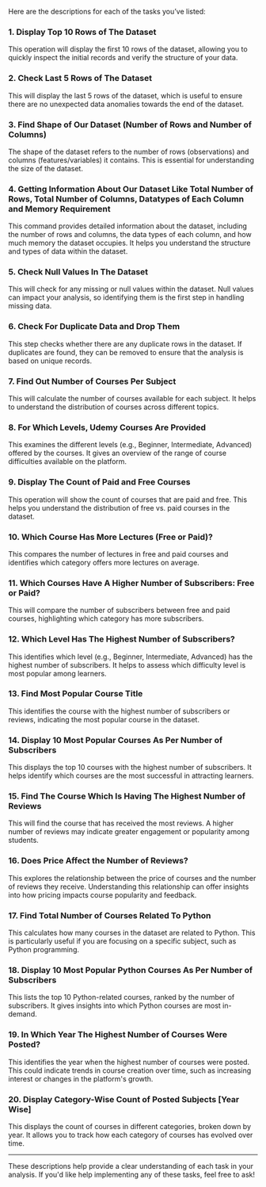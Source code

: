 Here are the descriptions for each of the tasks you’ve listed:

### 1. **Display Top 10 Rows of The Dataset**  
This operation will display the first 10 rows of the dataset, allowing you to quickly inspect the initial records and verify the structure of your data.

### 2. **Check Last 5 Rows of The Dataset**  
This will display the last 5 rows of the dataset, which is useful to ensure there are no unexpected data anomalies towards the end of the dataset.

### 3. **Find Shape of Our Dataset (Number of Rows and Number of Columns)**  
The shape of the dataset refers to the number of rows (observations) and columns (features/variables) it contains. This is essential for understanding the size of the dataset.

### 4. **Getting Information About Our Dataset Like Total Number of Rows, Total Number of Columns, Datatypes of Each Column and Memory Requirement**  
This command provides detailed information about the dataset, including the number of rows and columns, the data types of each column, and how much memory the dataset occupies. It helps you understand the structure and types of data within the dataset.

### 5. **Check Null Values In The Dataset**  
This will check for any missing or null values within the dataset. Null values can impact your analysis, so identifying them is the first step in handling missing data.

### 6. **Check For Duplicate Data and Drop Them**  
This step checks whether there are any duplicate rows in the dataset. If duplicates are found, they can be removed to ensure that the analysis is based on unique records.

### 7. **Find Out Number of Courses Per Subject**  
This will calculate the number of courses available for each subject. It helps to understand the distribution of courses across different topics.

### 8. **For Which Levels, Udemy Courses Are Provided**  
This examines the different levels (e.g., Beginner, Intermediate, Advanced) offered by the courses. It gives an overview of the range of course difficulties available on the platform.

### 9. **Display The Count of Paid and Free Courses**  
This operation will show the count of courses that are paid and free. This helps you understand the distribution of free vs. paid courses in the dataset.

### 10. **Which Course Has More Lectures (Free or Paid)?**  
This compares the number of lectures in free and paid courses and identifies which category offers more lectures on average.

### 11. **Which Courses Have A Higher Number of Subscribers: Free or Paid?**  
This will compare the number of subscribers between free and paid courses, highlighting which category has more subscribers.

### 12. **Which Level Has The Highest Number of Subscribers?**  
This identifies which level (e.g., Beginner, Intermediate, Advanced) has the highest number of subscribers. It helps to assess which difficulty level is most popular among learners.

### 13. **Find Most Popular Course Title**  
This identifies the course with the highest number of subscribers or reviews, indicating the most popular course in the dataset.

### 14. **Display 10 Most Popular Courses As Per Number of Subscribers**  
This displays the top 10 courses with the highest number of subscribers. It helps identify which courses are the most successful in attracting learners.

### 15. **Find The Course Which Is Having The Highest Number of Reviews**  
This will find the course that has received the most reviews. A higher number of reviews may indicate greater engagement or popularity among students.

### 16. **Does Price Affect the Number of Reviews?**  
This explores the relationship between the price of courses and the number of reviews they receive. Understanding this relationship can offer insights into how pricing impacts course popularity and feedback.

### 17. **Find Total Number of Courses Related To Python**  
This calculates how many courses in the dataset are related to Python. This is particularly useful if you are focusing on a specific subject, such as Python programming.

### 18. **Display 10 Most Popular Python Courses As Per Number of Subscribers**  
This lists the top 10 Python-related courses, ranked by the number of subscribers. It gives insights into which Python courses are most in-demand.

### 19. **In Which Year The Highest Number of Courses Were Posted?**  
This identifies the year when the highest number of courses were posted. This could indicate trends in course creation over time, such as increasing interest or changes in the platform's growth.

### 20. **Display Category-Wise Count of Posted Subjects [Year Wise]**  
This displays the count of courses in different categories, broken down by year. It allows you to track how each category of courses has evolved over time.

---

These descriptions help provide a clear understanding of each task in your analysis. If you'd like help implementing any of these tasks, feel free to ask!
